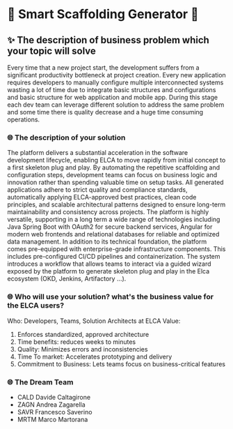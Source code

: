 # 🚀 Smart Scaffolding Generator 🚀

## ✨ The description of business problem which your topic will solve 
Every time that a new project start, the development suffers from a significant productivity bottleneck at project creation. Every new application requires developers to manually configure multiple interconnected systems wasting a lot of time due to integrate basic structures and configurations and basic structure for web application and mobile app. During this stage each dev team can leverage different solution to address the same problem and some time there is quality decrease and a huge time consuming operations.


### 🌐 The description of your solution
The platform delivers a substantial acceleration in the software development lifecycle, enabling ELCA to move rapidly from initial concept to a first skeleton plug and play. By automating the repetitive scaffolding and configuration steps, development teams can focus on business logic and innovation rather than spending valuable time on setup tasks.
All generated applications adhere to strict quality and compliance standards, automatically applying ELCA-approved best practices, clean code principles, and scalable architectural patterns designed to ensure long-term maintainability and consistency across projects.
The platform is highly versatile, supporting in a long term a wide range of technologies including Java Spring Boot with OAuth2 for secure backend services, Angular for modern web frontends and relational databases for reliable and optimized data management.
In addition to its technical foundation, the platform comes pre-equipped with enterprise-grade infrastructure components. This includes pre-configured CI/CD pipelines and containerization.
The system introduces a workflow that allows teams to interact via a guided wizard exposed by the platform to generate skeleton plug and play in the Elca ecosystem (OKD, Jenkins, Artifactory ...).

### 🌐 Who will use your solution? what's the business value for the ELCA users?

Who: Developers, Teams, Solution Architects at ELCA
Value:
1) Enforces standardized, approved architecture 
2) Time benefits: reduces weeks to minutes
3) Quality: Minimizes errors and inconsistencies
4) Time To market: Accelerates prototyping and delivery
5) Commitment to Business: Lets teams focus on business-critical features

### 🌐 The Dream Team
- CALD Davide Caltagirone
- ZAGN Andrea Zagarella
- SAVR Francesco Saverino
- MRTM Marco Martorana

